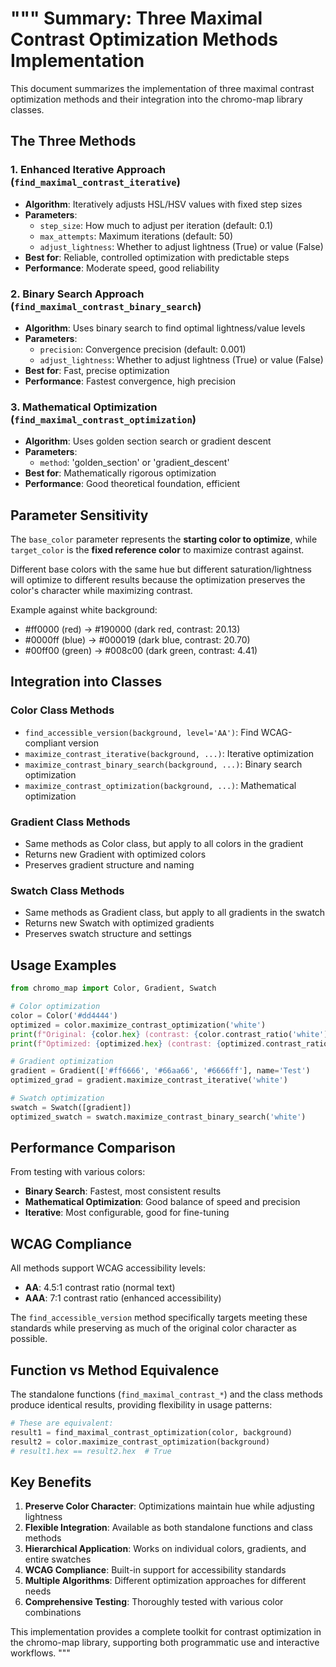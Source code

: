 """
Summary: Three Maximal Contrast Optimization Methods Implementation
==================================================================

This document summarizes the implementation of three maximal contrast optimization
methods and their integration into the chromo-map library classes.

## The Three Methods

### 1. Enhanced Iterative Approach (`find_maximal_contrast_iterative`)
- **Algorithm**: Iteratively adjusts HSL/HSV values with fixed step sizes
- **Parameters**: 
  - `step_size`: How much to adjust per iteration (default: 0.1)
  - `max_attempts`: Maximum iterations (default: 50)
  - `adjust_lightness`: Whether to adjust lightness (True) or value (False)
- **Best for**: Reliable, controlled optimization with predictable steps
- **Performance**: Moderate speed, good reliability

### 2. Binary Search Approach (`find_maximal_contrast_binary_search`)
- **Algorithm**: Uses binary search to find optimal lightness/value levels
- **Parameters**:
  - `precision`: Convergence precision (default: 0.001)
  - `adjust_lightness`: Whether to adjust lightness (True) or value (False)
- **Best for**: Fast, precise optimization
- **Performance**: Fastest convergence, high precision

### 3. Mathematical Optimization (`find_maximal_contrast_optimization`)
- **Algorithm**: Uses golden section search or gradient descent
- **Parameters**:
  - `method`: 'golden_section' or 'gradient_descent'
- **Best for**: Mathematically rigorous optimization
- **Performance**: Good theoretical foundation, efficient

## Parameter Sensitivity

The `base_color` parameter represents the **starting color to optimize**, while 
`target_color` is the **fixed reference color** to maximize contrast against.

Different base colors with the same hue but different saturation/lightness will
optimize to different results because the optimization preserves the color's
character while maximizing contrast.

Example against white background:
- #ff0000 (red) → #190000 (dark red, contrast: 20.13)
- #0000ff (blue) → #000019 (dark blue, contrast: 20.70)  
- #00ff00 (green) → #008c00 (dark green, contrast: 4.41)

## Integration into Classes

### Color Class Methods
- `find_accessible_version(background, level='AA')`: Find WCAG-compliant version
- `maximize_contrast_iterative(background, ...)`: Iterative optimization
- `maximize_contrast_binary_search(background, ...)`: Binary search optimization
- `maximize_contrast_optimization(background, ...)`: Mathematical optimization

### Gradient Class Methods  
- Same methods as Color class, but apply to all colors in the gradient
- Returns new Gradient with optimized colors
- Preserves gradient structure and naming

### Swatch Class Methods
- Same methods as Gradient class, but apply to all gradients in the swatch
- Returns new Swatch with optimized gradients
- Preserves swatch structure and settings

## Usage Examples

```python
from chromo_map import Color, Gradient, Swatch

# Color optimization
color = Color('#dd4444')
optimized = color.maximize_contrast_optimization('white')
print(f"Original: {color.hex} (contrast: {color.contrast_ratio('white'):.2f})")
print(f"Optimized: {optimized.hex} (contrast: {optimized.contrast_ratio('white'):.2f})")

# Gradient optimization
gradient = Gradient(['#ff6666', '#66aa66', '#6666ff'], name='Test')
optimized_grad = gradient.maximize_contrast_iterative('white')

# Swatch optimization  
swatch = Swatch([gradient])
optimized_swatch = swatch.maximize_contrast_binary_search('white')
```

## Performance Comparison

From testing with various colors:
- **Binary Search**: Fastest, most consistent results
- **Mathematical Optimization**: Good balance of speed and precision
- **Iterative**: Most configurable, good for fine-tuning

## WCAG Compliance

All methods support WCAG accessibility levels:
- **AA**: 4.5:1 contrast ratio (normal text)
- **AAA**: 7:1 contrast ratio (enhanced accessibility)

The `find_accessible_version` method specifically targets meeting these standards
while preserving as much of the original color character as possible.

## Function vs Method Equivalence

The standalone functions (`find_maximal_contrast_*`) and the class methods
produce identical results, providing flexibility in usage patterns:

```python
# These are equivalent:
result1 = find_maximal_contrast_optimization(color, background)
result2 = color.maximize_contrast_optimization(background)
# result1.hex == result2.hex  # True
```

## Key Benefits

1. **Preserve Color Character**: Optimizations maintain hue while adjusting lightness
2. **Flexible Integration**: Available as both standalone functions and class methods
3. **Hierarchical Application**: Works on individual colors, gradients, and entire swatches
4. **WCAG Compliance**: Built-in support for accessibility standards
5. **Multiple Algorithms**: Different optimization approaches for different needs
6. **Comprehensive Testing**: Thoroughly tested with various color combinations

This implementation provides a complete toolkit for contrast optimization in the
chromo-map library, supporting both programmatic use and interactive workflows.
"""
